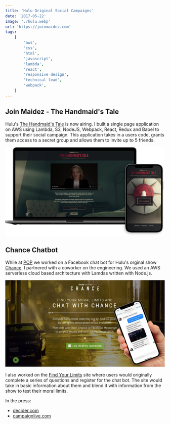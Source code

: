 ```yaml
---
title: 'Hulu Original Social Campaigns'
date: '2017-05-22'
image: './hulu.webp'
url: 'https://joinmaidez.com'
tags:
    [
        'aws',
        'css',
        'html',
        'javascript',
        'lambda',
        'react',
        'responsive design',
        'technical lead',
        'webpack',
    ]
---
```


## Join Maidez - The Handmaid's Tale

Hulu's [The Handmaid's Tale](https://www.hulu.com/the-handmaids-tale) is now airing. I built a single page application on AWS using Lambda, S3, NodeJS, Webpack, React, Redux and Babel to support their social campaign. This application takes in a users code, grants them access to a secret group and allows them to invite up to 5 friends.

![Hulu The Handmaid's Tale Social Campaign](./hulu-the-handmaids-tale.webp)

## Chance Chatbot

While at [POP](https://www.wearepop.com) we worked on a Facebook chat bot for Hulu's orginal show [Chance](https://www.hulu.com/series/chance-e9b6cb5f-44f0-4c41-9dbc-4247fec9f3e9). I partnered with a coworker on the engineering. We used an AWS serverless cloud based architecture with Lamdas written with Node.js.

![Hulu Chance Chatbot](./hulu-chance-chatbot.webp)

I also worked on the [Find Your Limits](http://findyourlimits.com) site where users would originally complete a series of questions and register for the chat bot. The site would take in basic information about them and blend it with information from the show to test their moral limits.

In the press:

-   [decider.com](https://decider.com/2016/10/28/hulu-chance-chat-module/)
-   [campaignlive.com](https://www.campaignlive.com/article/hulu-launches-chatbot-new-chance/1413800)

